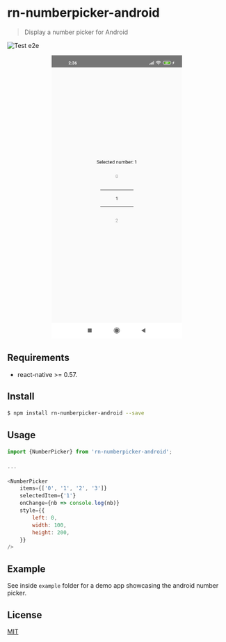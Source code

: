 # rn-numberpicker-android

> Display a number picker for Android

![Test e2e](https://github.com/Merlier/rn-numberpicker-android/workflows/Test%20e2e/badge.svg?branch=main)

<p align="center">
    <img src="./screenshots/screen_1.png" width="300">
</p>

## Requirements

* react-native >= 0.57.

## Install

```bash
$ npm install rn-numberpicker-android --save
```

## Usage

```javascript
import {NumberPicker} from 'rn-numberpicker-android';

...

<NumberPicker
    items={['0', '1', '2', '3']}
    selectedItem={'1'}
    onChange={nb => console.log(nb)}
    style={{
        left: 0,
        width: 100,
        height: 200,
    }}
/>

```


## Example

See inside `example` folder for a demo app showcasing the android number picker.

## License

[MIT](https://github.com/merlier/httpdumper/blob/main/LICENSE)
